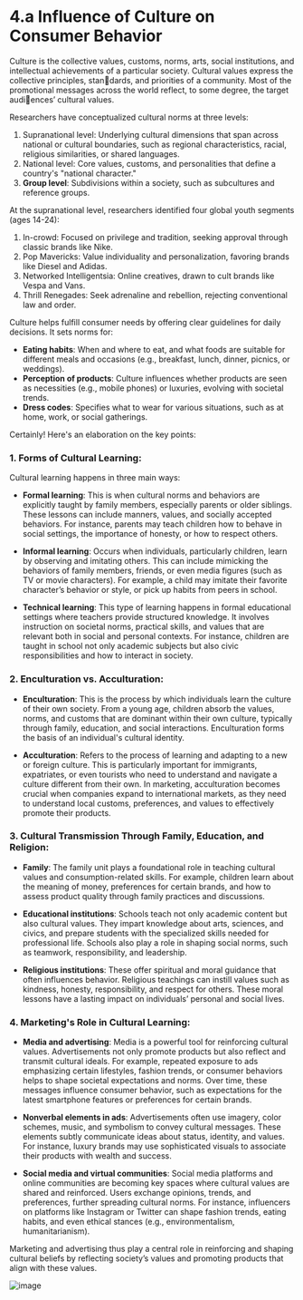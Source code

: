 # 4.a Influence of Culture on Consumer Behavior

Culture is the collective values, customs, norms, arts, social  institutions, and intellectual achievements of a particular society. Cultural values express the collective principles, standards, and priorities of a community. Most of the promotional 
messages across the world reflect, to some degree, the target audiences’ cultural values.

Researchers have conceptualized cultural norms at three levels:

1. Supranational level: Underlying cultural dimensions that span across national or cultural boundaries, such as regional characteristics, racial, religious similarities, or shared languages.
2. National level: Core values, customs, and personalities that define a country's "national character."
3. **Group level**: Subdivisions within a society, such as subcultures and reference groups.

At the supranational level, researchers identified four global youth segments (ages 14-24):

1. In-crowd: Focused on privilege and tradition, seeking approval through classic brands like Nike.
2. Pop Mavericks: Value individuality and personalization, favoring brands like Diesel and Adidas.
3. Networked Intelligentsia: Online creatives, drawn to cult brands like Vespa and Vans.
4. Thrill Renegades: Seek adrenaline and rebellion, rejecting conventional law and order.

Culture helps fulfill consumer needs by offering clear guidelines for daily decisions. It sets norms for:

- **Eating habits**: When and where to eat, and what foods are suitable for different meals and occasions (e.g., breakfast, lunch, dinner, picnics, or weddings).
- **Perception of products**: Culture influences whether products are seen as necessities (e.g., mobile phones) or luxuries, evolving with societal trends.
- **Dress codes**: Specifies what to wear for various situations, such as at home, work, or social gatherings.


Certainly! Here's an elaboration on the key points:

### 1. **Forms of Cultural Learning**:
   Cultural learning happens in three main ways:

   - **Formal learning**: This is when cultural norms and behaviors are explicitly taught by family members, especially parents or older siblings. These lessons can include manners, values, and socially accepted behaviors. For instance, parents may teach children how to behave in social settings, the importance of honesty, or how to respect others.

   - **Informal learning**: Occurs when individuals, particularly children, learn by observing and imitating others. This can include mimicking the behaviors of family members, friends, or even media figures (such as TV or movie characters). For example, a child may imitate their favorite character’s behavior or style, or pick up habits from peers in school.

   - **Technical learning**: This type of learning happens in formal educational settings where teachers provide structured knowledge. It involves instruction on societal norms, practical skills, and values that are relevant both in social and personal contexts. For instance, children are taught in school not only academic subjects but also civic responsibilities and how to interact in society.

### 2. **Enculturation vs. Acculturation**:
   - **Enculturation**: This is the process by which individuals learn the culture of their own society. From a young age, children absorb the values, norms, and customs that are dominant within their own culture, typically through family, education, and social interactions. Enculturation forms the basis of an individual's cultural identity.

   - **Acculturation**: Refers to the process of learning and adapting to a new or foreign culture. This is particularly important for immigrants, expatriates, or even tourists who need to understand and navigate a culture different from their own. In marketing, acculturation becomes crucial when companies expand to international markets, as they need to understand local customs, preferences, and values to effectively promote their products.

### 3. **Cultural Transmission Through Family, Education, and Religion**:
   - **Family**: The family unit plays a foundational role in teaching cultural values and consumption-related skills. For example, children learn about the meaning of money, preferences for certain brands, and how to assess product quality through family practices and discussions.

   - **Educational institutions**: Schools teach not only academic content but also cultural values. They impart knowledge about arts, sciences, and civics, and prepare students with the specialized skills needed for professional life. Schools also play a role in shaping social norms, such as teamwork, responsibility, and leadership.

   - **Religious institutions**: These offer spiritual and moral guidance that often influences behavior. Religious teachings can instill values such as kindness, honesty, responsibility, and respect for others. These moral lessons have a lasting impact on individuals’ personal and social lives.

### 4. **Marketing's Role in Cultural Learning**:
   - **Media and advertising**: Media is a powerful tool for reinforcing cultural values. Advertisements not only promote products but also reflect and transmit cultural ideals. For example, repeated exposure to ads emphasizing certain lifestyles, fashion trends, or consumer behaviors helps to shape societal expectations and norms. Over time, these messages influence consumer behavior, such as expectations for the latest smartphone features or preferences for certain brands.

   - **Nonverbal elements in ads**: Advertisements often use imagery, color schemes, music, and symbolism to convey cultural messages. These elements subtly communicate ideas about status, identity, and values. For instance, luxury brands may use sophisticated visuals to associate their products with wealth and success.

   - **Social media and virtual communities**: Social media platforms and online communities are becoming key spaces where cultural values are shared and reinforced. Users exchange opinions, trends, and preferences, further spreading cultural norms. For instance, influencers on platforms like Instagram or Twitter can shape fashion trends, eating habits, and even ethical stances (e.g., environmentalism, humanitarianism).

Marketing and advertising thus play a central role in reinforcing and shaping cultural beliefs by reflecting society’s values and promoting products that align with these values.



![image](https://github.com/user-attachments/assets/fcd6a5cf-a96b-4263-af7b-04d8cfd2680a)

